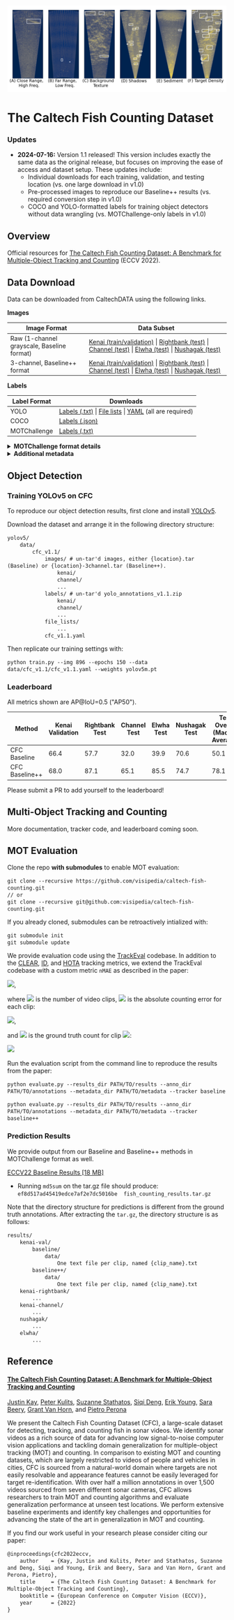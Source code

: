 <!-- <img src="assets/examples.gif" width=100%> -->
![Example frames from the Fish Counting dataset indicating various challenges.](assets/exframes.png)

# The Caltech Fish Counting Dataset

### Updates

- **2024-07-16:** Version 1.1 released! This version includes exactly the same data as the original release, but focuses on improving the ease of access and dataset setup. These updates include:
    - Individual downloads for each training, validation, and testing location (vs. one large download in v1.0)
    - Pre-processed images to reproduce our Baseline++ results (vs. required conversion step in v1.0)
    - COCO and YOLO-formatted labels for training object detectors without data wrangling (vs. MOTChallenge-only labels in v1.0)

## Overview

Official resources for [The Caltech Fish Counting Dataset: A Benchmark for Multiple-Object Tracking and Counting](https://arxiv.org/abs/2207.09295) (ECCV 2022).

## Data Download

Data can be downloaded from CaltechDATA using the following links.

**Images**

| Image Format  | Data Subset |
|---|---|
| Raw (1-channel grayscale, Baseline format) | [Kenai (train/validation)](https://data.caltech.edu/records/g945x-41103/files/kenai.tar?download=1) \| [Rightbank (test)](https://data.caltech.edu/records/g945x-41103/files/rightbank.tar?download=1) \| [Channel (test)](https://data.caltech.edu/records/g945x-41103/files/channel.tar?download=1) \| [Elwha (test)](https://data.caltech.edu/records/g945x-41103/files/elwha.tar?download=1) \| [Nushagak (test)](https://data.caltech.edu/records/g945x-41103/files/nushagak.tar?download=1) |
| 3-channel, Baseline++ format | [Kenai (train/validation)](https://data.caltech.edu/records/g945x-41103/files/kenai-3channel.tar?download=1) \| [Rightbank (test)](https://data.caltech.edu/records/g945x-41103/files/rightbank-3channel.tar?download=1) \| [Channel (test)](https://data.caltech.edu/records/g945x-41103/files/channel-3channel.tar?download=1) \| [Elwha (test)](https://data.caltech.edu/records/g945x-41103/files/elwha-3channel.tar?download=1) \| [Nushagak (test)](https://data.caltech.edu/records/g945x-41103/files/nushagak-3channel.tar?download=1) |


**Labels**

| Label Format  | Downloads |
|---|---|
| YOLO | [Labels (.txt)](https://data.caltech.edu/records/g945x-41103/files/yolo_annotations_v1.1.zip?download=1) \| [File lists](https://data.caltech.edu/records/g945x-41103/files/file_lists_v1.1.zip?download=1) \| [YAML](https://data.caltech.edu/records/g945x-41103/files/cfc_v1.1.yaml?download=1) (all are required)|
| COCO | [Labels (.json)](https://data.caltech.edu/records/g945x-41103/files/coco_annotations_v1.1.zip?download=1) |
| MOTChallenge | [Labels (.txt)](https://data.caltech.edu/records/1y23m-j8r69/files/fish_counting_annotations.tar.gz?download=1) |

<details closed>
<summary><b>MOTChallenge format details</b></summary>

For MOTChallenge annotations, we use the default directory structure as described [here](https://github.com/JonathonLuiten/TrackEval/tree/master/docs/MOTChallenge-Official#data-format). After extracting the `tar.gz`, the directory structure is as follows:

```
annotations/
    kenai-train/
        One directory per video sequence in the training set.
                gt.txt
    kenai-val/
        One directory per video sequence in the validation set.
                gt.txt
    kenai-rightbank/
        ...
    kenai-channel/
        ...
    nushagak/
        ...
    elwha/
        ...
```

Following the MOTChallenge format, each `gt.txt` file contains one entry per track per frame. Each line contains 10 values:

```<frame_number>, <track_id>, <bb_left>, <bb_top>, <bb_width>, <bb_height>, <conf>, <x>, <y>, <z>```

The world coordinates `x,y,z` are ignored for 2D data and are filled with -1. For ground truth tracks, `conf=-1` as well. All frame numbers, target IDs and bounding boxes are 1-indexed (i.e. the minimum `bb_left` and `bb_top` values are 1, not 0). Here is an example:

```
1, 3, 794.27, 247.59, 71.245, 174.88, -1, -1, -1, -1
1, 6, 1648.1, 119.61, 66.504, 163.24, -1, -1, -1, -1
1, 8, 875.49, 399.98, 95.303, 233.93, -1, -1, -1, -1
```

</details>

<details closed>
<summary><b>Additional metadata</b></summary>

We also provide clip-level metadata for each video clip in the dataset: 

[Additional Metadata [54 KB]](https://data.caltech.edu/records/1y23m-j8r69/files/fish_counting_metadata.tar.gz?download=1)

One JSON file is provided for each location: `kenai-train.json`, `kenai-val.json`, `kenai-rightbank.json`, `kenai-channel.json`, `nushagak.json`, and `elwha.json`. Each JSON file contains a list of dictionaries, one per video clip. Each entry contains the following metadata:

```
{   // Information for a single clip
    "clip_name" :              // Unique ID for this clip; matches the name of the directory containing image frames
    "num_frames":              // Number of frames in the video clip
    "upstream_direction" :     // Either `left` or `right`
    "width":                   // Image width in pixels
    "height":                  // Image width in pixels
    "framerate":               // Video frame rate, in frames per second
    "x_meter_start":           // Meter distance from the sonar camera at x = 0
    "x_meter_stop":            // Meter distance from the sonar camera at x = width-1
    "y_meter_start":           // Meter distance from the sonar camera at y = 0
    "y_meter_stop":            // Meter distance from the sonar camera at y = height-1
}
```

</details>

## Object Detection

### Training YOLOv5 on CFC

To reproduce our object detection results, first clone and install [YOLOv5](https://github.com/ultralytics/yolov5).

Download the dataset and arrange it in the following directory structure:

```
yolov5/
    data/
        cfc_v1.1/
            images/ # un-tar'd images, either {location}.tar (Baseline) or {location}-3channel.tar (Baseline++).
                kenai/
                channel/
                ...
            labels/ # un-tar'd yolo_annotations_v1.1.zip
                kenai/
                channel/
                ... 
            file_lists/
                ...
            cfc_v1.1.yaml
```

Then replicate our training settings with:

```
python train.py --img 896 --epochs 150 --data data/cfc_v1.1/cfc_v1.1.yaml --weights yolov5m.pt
```

### Leaderboard

All metrics shown are AP@IoU=0.5 ("AP50").

| Method  | Kenai Validation | Rightbank Test | Channel Test | Elwha Test | Nushagak Test | Test Overall (Macro-Average)  | 
|---|---|---|---|---|---|---|
| CFC Baseline | 66.4 | 57.7 | 32.0 | 39.9 | 70.6 | 50.1 |
| CFC Baseline++ | 68.0 | 87.1 | 65.1 | 85.5 | 74.7 | 78.1 |

Please submit a PR to add yourself to the leaderboard!

## Multi-Object Tracking and Counting

More documentation, tracker code, and leaderboard coming soon.

## MOT Evaluation

Clone the repo **with submodules** to enable MOT evaluation:

```
git clone --recursive https://github.com/visipedia/caltech-fish-counting.git
// or 
git clone --recursive git@github.com:visipedia/caltech-fish-counting.git
```

If you already cloned, submodules can be retroactively intialized with:

```
git submodule init
git submodule update
```

We provide evaluation code using the [TrackEval](https://github.com/JonathonLuiten/TrackEval) codebase. In addition to the [CLEAR](https://link.springer.com/article/10.1155/2008/246309), [ID](https://arxiv.org/abs/1609.01775), and [HOTA](https://arxiv.org/abs/2009.07736) tracking metrics, we extend the TrackEval codebase with a custom metric `nMAE` as described in the paper:

<img src="https://render.githubusercontent.com/render/math?math=nMAE = \frac{\frac{1}{N}\sum_{i=1}^{N} E_i}{\frac{1}{N}\sum_{i=1}^{N} \hat{z}_i} = \frac{\sum_{i=1}^{N} E_i}{\sum_{i=1}^{N} \hat{z}_i}">, 

where <img src="https://render.githubusercontent.com/render/math?math=N"> is the number of video clips, <img src="https://render.githubusercontent.com/render/math?math=E_i"> is the absolute counting error for each clip:

<img src="https://render.githubusercontent.com/render/math?math=E_i = | z_{left_i} - \hat{z}_{left_i} | \%2B | z_{right_i} - \hat{z}_{right_i} |">, 

and <img src="https://render.githubusercontent.com/render/math?math=\hat{z}_i"> is the ground truth count for clip <img src="https://render.githubusercontent.com/render/math?math=i">:

<img src="https://render.githubusercontent.com/render/math?math=\hat{z}_i = \hat{z}_{left_i} \%2B \hat{z}_{right_i}">

Run the evaluation script from the command line to reproduce the results from the paper:

```
python evaluate.py --results_dir PATH/TO/results --anno_dir PATH/TO/annotations --metadata_dir PATH/TO/metadata --tracker baseline
```
```
python evaluate.py --results_dir PATH/TO/results --anno_dir PATH/TO/annotations --metadata_dir PATH/TO/metadata --tracker baseline++
```

### Prediction Results

We provide output from our Baseline and Baseline++ methods in MOTChallenge format as well. 

[ECCV22 Baseline Results [18 MB]](https://data.caltech.edu/records/1y23m-j8r69/files/fish_counting_results.tar.gz?download=1)

- Running `md5sum` on the tar.gz file should produce: `ef8d517ad45419edce7af2e7dc5016be  fish_counting_results.tar.gz`

Note that the directory structure for predictions is different from the ground truth annotations. After extracting the `tar.gz`, the directory structure is as follows:

```
results/
    kenai-val/
        baseline/
            data/
                One text file per clip, named {clip_name}.txt
        baseline++/
            data/
                One text file per clip, named {clip_name}.txt
    kenai-rightbank/
        ...
    kenai-channel/
        ...
    nushagak/
        ...
    elwha/
        ...
```

## Reference

#### [The Caltech Fish Counting Dataset: A Benchmark for Multiple-Object Tracking and Counting](https://arxiv.org/abs/2207.09295)

[Justin Kay](https://justinkay.github.io), [Peter Kulits](https://kulits.github.io), [Suzanne Stathatos](https://suzanne-stathatos.github.io/), [Siqi Deng](https://www.amazon.science/author/siqi-deng), [Erik Young](https://home.tu.org/users/erikyoung), [Sara Beery](https://beerys.github.io/), [Grant Van Horn](https://gvanhorn38.github.io/), and [Pietro Perona](https://scholar.google.com/citations?user=j29kMCwAAAAJ)

We present the Caltech Fish Counting Dataset (CFC), a
large-scale dataset for detecting, tracking, and counting fish in sonar
videos. We identify sonar videos as a rich source of data for advancing low signal-to-noise computer vision applications and tackling domain generalization for multiple-object tracking (MOT) and counting.
In comparison to existing MOT and counting datasets, which are largely
restricted to videos of people and vehicles in cities, CFC is sourced from
a natural-world domain where targets are not easily resolvable and appearance features cannot be easily leveraged for target re-identification.
With over half a million annotations in over 1,500 videos sourced from
seven different sonar cameras, CFC allows researchers to train MOT and
counting algorithms and evaluate generalization performance at unseen
test locations. We perform extensive baseline experiments and identify
key challenges and opportunities for advancing the state of the art in
generalization in MOT and counting.

If you find our work useful in your research please consider citing our paper:

```
@inproceedings{cfc2022eccv,
    author    = {Kay, Justin and Kulits, Peter and Stathatos, Suzanne and Deng, Siqi and Young, Erik and Beery, Sara and Van Horn, Grant and Perona, Pietro},
    title     = {The Caltech Fish Counting Dataset: A Benchmark for Multiple-Object Tracking and Counting},
    booktitle = {European Conference on Computer Vision (ECCV)},
    year      = {2022}
}
```
